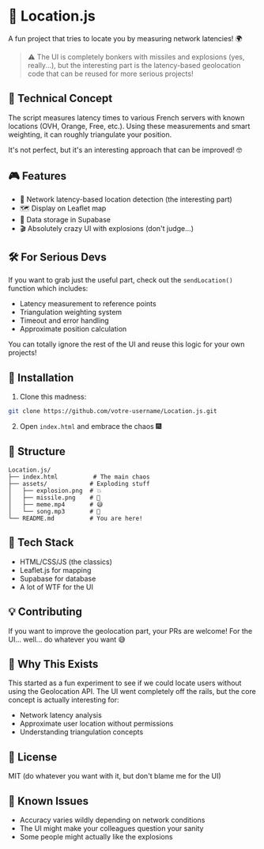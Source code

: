 # 🎯 Location.js

A fun project that tries to locate you by measuring network latencies! 🌍

> ⚠️ The UI is completely bonkers with missiles and explosions (yes, really...), but the interesting part is the latency-based geolocation code that can be reused for more serious projects!

## 🚀 Technical Concept

The script measures latency times to various French servers with known locations (OVH, Orange, Free, etc.). Using these measurements and smart weighting, it can roughly triangulate your position.

It's not perfect, but it's an interesting approach that can be improved! 🤓

## 🎮 Features

- 📍 Network latency-based location detection (the interesting part)
- 🗺️ Display on Leaflet map
- 💾 Data storage in Supabase
- 🎬 Absolutely crazy UI with explosions (don't judge...)

## 🛠️ For Serious Devs

If you want to grab just the useful part, check out the `sendLocation()` function which includes:

- Latency measurement to reference points
- Triangulation weighting system
- Timeout and error handling
- Approximate position calculation

You can totally ignore the rest of the UI and reuse this logic for your own projects!

## 🔧 Installation

1. Clone this madness:

```bash
git clone https://github.com/votre-username/Location.js.git
```

2. Open `index.html` and embrace the chaos 🎆

## 📁 Structure

```
Location.js/
├── index.html          # The main chaos
├── assets/            # Exploding stuff
│   ├── explosion.png  # 💥
│   ├── missile.png    # 🚀
│   ├── meme.mp4       # 😅
│   └── song.mp3       # 🎵
└── README.md          # You are here!
```

## 🔧 Tech Stack

- HTML/CSS/JS (the classics)
- Leaflet.js for mapping
- Supabase for database
- A lot of WTF for the UI

## 💡 Contributing

If you want to improve the geolocation part, your PRs are welcome!
For the UI... well... do whatever you want 😅

## 🌟 Why This Exists

This started as a fun experiment to see if we could locate users without using the Geolocation API. The UI went completely off the rails, but the core concept is actually interesting for:

- Network latency analysis
- Approximate user location without permissions
- Understanding triangulation concepts

## 📜 License

MIT (do whatever you want with it, but don't blame me for the UI)

## 🤔 Known Issues

- Accuracy varies wildly depending on network conditions
- The UI might make your colleagues question your sanity
- Some people might actually like the explosions

